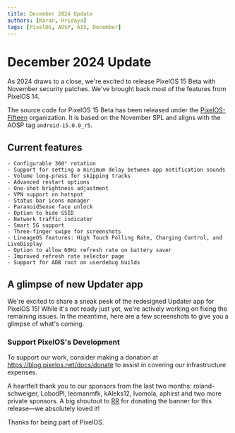 ```yaml
---
title: December 2024 Update
authors: [Karan, Hridaya]
tags: [PixelOS, AOSP, A15, December]
---
```


# December 2024 Update

As 2024 draws to a close, we're excited to release PixelOS 15 Beta with November security patches. We've brought back most of the features from PixelOS 14.

The source code for PixelOS 15 Beta has been released under the [PixelOS-Fifteen](https://github.com/PixelOS-Fifteen)
organization. It is based on the November SPL and aligns with the AOSP tag `android-15.0.0_r5`.

<Banner src="https://raw.githubusercontent.com/PixelOS-Releases/banners/fifteen/pixelos-light.jpg" />

## Current features

    - Configurable 360° rotation
    - Support for setting a minimum delay between app notification sounds
    - Volume long-press for skipping tracks
    - Advanced restart options
    - One-shot brightness adjustment
    - VPN support on hotspot
    - Status bar icons manager
    - ParanoidSense face unlock
    - Option to hide SSID
    - Network traffic indicator
    - Smart 5G support
    - Three-finger swipe for screenshots
    - LineageOS features: High Touch Polling Rate, Charging Control, and LiveDisplay
    - Option to allow 60Hz refresh rate on battery saver
    - Improved refresh rate selector page
    - Support for ADB root on userdebug builds

## A glimpse of new Updater app

We're excited to share a sneak peek of the redesigned Updater app for PixelOS
15! While it's not ready just yet, we're actively working on fixing the
remaining issues. In the meantime, here are a few screenshots to give you a
glimpse of what's coming.

<div class="flex flex-row gap-3 overflow-x-auto">
    <DeviceScreenshot src="https://raw.githubusercontent.com/PixelOS-CI/blog_assets/refs/heads/main/2024-12-03/updater_light.png" />
    <DeviceScreenshot src="https://raw.githubusercontent.com/PixelOS-CI/blog_assets/refs/heads/main/2024-12-03/updater_dark.png" />
    <DeviceScreenshot src="https://raw.githubusercontent.com/PixelOS-CI/blog_assets/refs/heads/main/2024-12-03/updater_black.png" />
</div>

### Support PixelOS's Development

To support our work, consider making a donation at <https://blog.pixelos.net/docs/donate> to assist in covering our infrastructure expenses.

A heartfelt thank you to our sponsors from the last two months: roland-schweiger, LobodPl, leomanmfk, kAleks12, Ivomola, aphirst and two more private sponsors.
A big shoutout to [RR](https://t.me/resurrectionremixx) for donating the banner for this release—we absolutely loved it!

Thanks for being part of PixelOS.
